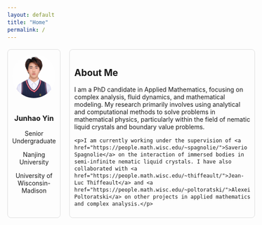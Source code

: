 ```yaml
---
layout: default
title: "Home"
permalink: /
---
```


<style>
/* Home-specific container for layout */
.home-container {
  display: flex;
  flex-direction: row;
  justify-content: space-between;
  gap: 20px;
  margin-top: 20px;
}

/* Box with photo and titles */
.photo-box {
  width: 250px;
  text-align: center;
  padding: 10px;
  border: 1px solid #ddd;
  border-radius: 8px;
}

.photo-box img {
  width: 100%;
  border-radius: 50%;
  margin-bottom: 10px;
}

/* About Me section */
.about-me {
  flex: 1;
  padding: 10px;
  border: 1px solid #ddd;
  border-radius: 8px;
}
</style>

<div class="home-container">
  <!-- Left box with photo and titles -->
  <div class="photo-box">
    <img src="/dc55329f32f89fddf885749e03580c5b.jpeg" alt="Junhao Yin's photo">
    <h3>Junhao Yin</h3>
    <p>Senior Undergraduate</p>
    <p>Nanjing University</p>
    <p>University of Wisconsin-Madison</p>
  </div>

  <!-- About Me section on the right -->
  <div class="about-me">
    <h2>About Me</h2>
    <p>I am a PhD candidate in Applied Mathematics, focusing on complex analysis, fluid dynamics, and mathematical modeling. My research primarily involves using analytical and computational methods to solve problems in mathematical physics, particularly within the field of nematic liquid crystals and boundary value problems.</p>
    
    <p>I am currently working under the supervision of <a href="https://people.math.wisc.edu/~spagnolie/">Saverio Spagnolie</a> on the interaction of immersed bodies in semi-infinite nematic liquid crystals. I have also collaborated with <a href="https://people.math.wisc.edu/~thiffeault/">Jean-Luc Thiffeault</a> and <a href="https://people.math.wisc.edu/~poltoratski/">Alexei Poltoratski</a> on other projects in applied mathematics and complex analysis.</p>
  </div>
</div>
